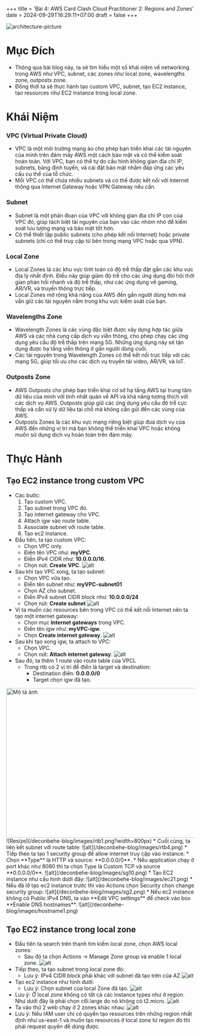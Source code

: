+++
title = 'Bài 4: AWS Card Clash Cloud Practitioner 2: Regions and Zones'
date = 2024-09-29T16:29:11+07:00
draft = false
+++

![architecture-picture](/deconbehe-blog/images/arch.png)

# Mục Đích
* Thông qua bài blog này, ta sẽ tìm hiểu một số khái niệm về networking trong AWS như VPC, subnet, các zones như local zone, wavelengths zone, outposts zone.
* Đồng thời ta sẽ thực hành tạo custom VPC, subnet, tạo EC2 instance, tạo resources như EC2 instance trong local zone.
# Khái Niệm
### VPC (Virtual Private Cloud)
* VPC là một môi trường mạng ảo cho phép bạn triển khai các tài nguyên của mình trên đám mây AWS một cách bảo mật và có thể kiểm soát hoàn toàn. Với VPC, bạn có thể tự do cấu hình không gian địa chỉ IP, subnets, bảng định tuyến, và cài đặt bảo mật nhằm đáp ứng các yêu cầu cụ thể của tổ chức.
* Mỗi VPC có thể chứa nhiều subnets và có thể được kết nối với Internet thông qua Internet Gateway hoặc VPN Gateway nếu cần.
### Subnet
* Subnet là một phân đoạn của VPC với không gian địa chỉ IP con của VPC đó, giúp tách biệt tài nguyên của bạn vào các nhóm nhỏ để kiểm soát lưu lượng mạng và bảo mật tốt hơn.
* Có thể thiết lập public subnets (cho phép kết nối Internet) hoặc private subnets (chỉ có thể truy cập từ bên trong mạng VPC hoặc qua VPN).
### Local Zone
* Local Zones là các khu vực tính toán có độ trễ thấp đặt gần các khu vực địa lý nhất định. Điều này giúp giảm độ trễ cho các ứng dụng đòi hỏi thời gian phản hồi nhanh và độ trễ thấp, như các ứng dụng về gaming, AR/VR, và truyền thông trực tiếp.
* Local Zones mở rộng khả năng của AWS đến gần người dùng hơn mà vẫn giữ các tài nguyên nằm trong khu vực kiểm soát của bạn.
### Wavelengths Zone
* Wavelength Zones là các vùng đặc biệt được xây dựng hợp tác giữa AWS và các nhà cung cấp dịch vụ viễn thông, cho phép chạy các ứng dụng yêu cầu độ trễ thấp trên mạng 5G. Những ứng dụng này sẽ tận dụng được hạ tầng viễn thông ở gần người dùng cuối.
* Các tài nguyên trong Wavelength Zones có thể kết nối trực tiếp với các mạng 5G, giúp tối ưu cho các dịch vụ truyền tải video, AR/VR, và IoT.
### Outposts Zone
* AWS Outposts cho phép bạn triển khai cơ sở hạ tầng AWS tại trung tâm dữ liệu của mình với tính nhất quán về API và khả năng tương thích với các dịch vụ AWS. Outposts giúp giữ các ứng dụng yêu cầu độ trễ cực thấp và cần xử lý dữ liệu tại chỗ mà không cần gửi đến các vùng của AWS.
* Outposts Zones là các khu vực mạng riêng biệt giúp đưa dịch vụ của AWS đến những vị trí mà bạn không thể triển khai VPC hoặc không muốn sử dụng dịch vụ hoàn toàn trên đám mây.
# Thực Hành
## Tạo EC2 instance trong custom VPC
* Các bước: 
    1. Tạo custom VPC.
    2. Tạo subnet trong VPC đó.
    3. Tạo internet gateway cho VPC.
    4. Attach igw vào route table. 
    5. Associate subnet với route table. 
    6. Tạo ec2 instance.
* Đầu tiên, ta tạo custom VPC:
    * Chọn VPC only.
    * Điền tên VPC như: **myVPC**.
    * Điền IPv4 CIDR như: **10.0.0.0/16**.
    * Chọn nút: **Create VPC**.
![alt](/deconbehe-blog/images/vpc1.png)
* Sau khi tạo VPC xong, ta tạo subnet:
    * Chọn VPC vừa tạo.
    * Điền tên subnet như: **myVPC-subnet01**
    * Chọn AZ cho subnet.
    * Điền IPv4 subnet CIDR block như: **10.0.0.0/24**
    * Chọn nút: **Create subnet**
![alt](/deconbehe-blog/images/subnet1.png)
* Vì ta muốn các resources bên trong VPC có thể kết nối Internet nên ta tạo một internet gateway:
    * Chọn mục **Internet gateways** trong VPC.
    * Điền tên igw như: **myVPC-igw**.
    * Chọn **Create internet gateway**.
![alt](/deconbehe-blog/images/igw.png)
* Sau khi tạo xong igw, ta attach to VPC:
    * Chọn VPC.
    * Chọn nút: **Attach internet gateway**.
![alt](/deconbehe-blog/images/igw2.png)
* Sau đó, ta thêm 1 route vào route table của VPCL
    * Trong rtb có 2 vị trí để điền là target và destination:
        * Destination điền: **0.0.0.0/0**
        * Target chọn igw đã tạo.
<img src="/deconbehe-blog/images/image.png" alt="Mô tả ảnh" style="width:600px; height:400px;">
![Resize](/deconbehe-blog/images/rtb1.png?width=800px)
* Cuối cùng, ta liên kết subnet với route table:
![alt](/deconbehe-blog/images/rtb4.png)
* Tiếp theo ta tạo 1 security group để allow internet truy cập vào instance:
    * Chọn **Type** là HTTP và source: **0.0.0.0/0**.
    * Nếu application chạy ở port khác như 8080 thì ta chọn Type là Custom TCP và source **0.0.0.0/0**.
![alt](/deconbehe-blog/images/sg10.png)
* Tạo EC2 instance như cấu hình dưới đây:
![alt](/deconbehe-blog/images/ec21.png)
* Nếu đã lỡ tạo ec2 instance trước thì vào Actions chọn Security chọn change security group:
![alt](/deconbehe-blog/images/sg2.png)
* Nếu ec2 instance không có Public IPv4 DNS, ta vào **Edit VPC settings** để check vào box **Enable DNS hostnames**.
![alt](/deconbehe-blog/images/hostname1.png)

## Tạo EC2 instance trong local zone
* Đầu tiên ta search trên thanh tìm kiếm local zone, chọn AWS local zones:
    * Sau đó ta chọn Actions -> Manage Zone group và enable 1 local zone.
![alt](/deconbehe-blog/images/localzone0.png)
* Tiếp theo, ta tạo subnet trong local zone đó:
    * Lưu ý: IPv4 CIDR block phải khác với subnet đã tạo trên của AZ
![alt](/deconbehe-blog/images/localzone1.png)
* Tạo ec2 instance như hình dưới:
    * Lưu ý: Chọn subnet của local Zone đã tạo.
![alt](/deconbehe-blog/images/localzone2.png)
* Lưu ý: Ở local zone không có tất cả các instance types như ở region. Như dưới đây là phải chọn c6i.large do nó không có t2.micro.
![alt](/deconbehe-blog/images/localzone3.png)
* Ta vào thử 2 web chạy ở 2 zones khác nhau:
![alt](/deconbehe-blog/images/localzone4.png)
* Lưu ý: Nếu IAM user chỉ có quyền tạo resources trên những region nhất định như us-east-1 và muốn tạo resources ở local zone từ region đó thì phải request quyền để dùng được.